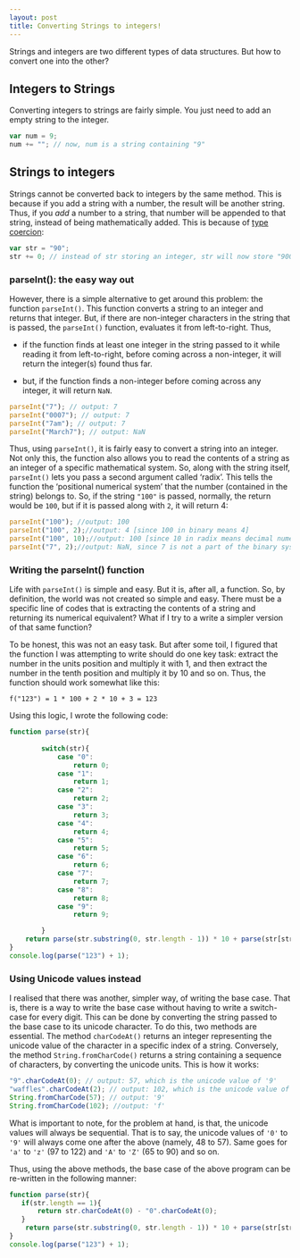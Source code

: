 ```yaml
---
layout: post
title: Converting Strings to integers!
---
```


Strings and integers are two different types of data structures. But how to convert one into the other?

## Integers to Strings

Converting integers to strings are fairly simple. You just need to add an empty string to the integer.

```js 
var num = 9;
num += ""; // now, num is a string containing "9"
```

## Strings to integers

Strings cannot be converted back to integers by the same method. This is because if you add a string with a number, the result will be another string. Thus, if you *add* a number to a string, that number will be appended to that string, instead of being mathematically added. This is because of [type coercion](https://developer.mozilla.org/en-US/docs/Glossary/Type_coercion):

```js
var str = "90";
str += 0; // instead of str storing an integer, str will now store "900"
```

### parseInt(): the easy way out

However, there is a simple alternative to get around  this problem: the function `parseInt()`. This function converts a string to an integer and returns that integer. But, if there are non-integer characters in the string that is passed, the `parseInt()` function, evaluates it from left-to-right. Thus, 

- if the function finds at least one integer in the string passed to it while reading it from left-to-right, before coming across a non-integer, it will return the integer(s) found thus far. 

- but, if the function finds a non-integer before coming across any integer, it will return `NaN`.

```js
parseInt("7"); // output: 7
parseInt("0007"); // output: 7
parseInt("7am"); // output: 7
parseInt("March7"); // output: NaN
```

Thus, using `parseInt()`, it is fairly easy to convert a string into an integer. Not only this, the function also allows you to read the contents of a string as an integer of a specific mathematical system. So, along with the string itself, `parseInt()` lets you pass a second argument called ‘radix’. This tells the function the ‘positional numerical system’ that the number (contained in the string) belongs to. So, if the string `"100"` is passed, normally, the return would be `100`, but if it is passed along with `2`, it will return  4:

```js
parseInt("100"); //output: 100 
parseInt("100", 2);//output: 4 [since 100 in binary means 4]
parseInt("100", 10);//output: 100 [since 10 in radix means decimal numerical system]
parseInt("7", 2);//output: NaN, since 7 is not a part of the binary system.
```

### Writing the parseInt() function

Life with `parseInt()` is simple and easy. But it is, after all, a function. So, by definition, the world was not created so simple and easy. There must be a specific line of codes that is extracting the contents of a string and returning its numerical equivalent? What if I try to a write a simpler version of that same function?

To be honest, this was not an easy task. But after some toil, I figured that the function I was attempting to write should do one key task: extract the number in the units position and multiply it with 1, and then extract the number in the tenth position and multiply it by 10 and so on. Thus, the function should work somewhat like this: 

    f("123") = 1 * 100 + 2 * 10 + 3 = 123

Using this logic, I wrote the following code:

```js
function parse(str){
   
        switch(str){
            case "0":
                return 0;
            case "1":
                return 1;
            case "2":
                return 2;
            case "3":
                return 3;
            case "4":
                return 4;
            case "5":
                return 5;
            case "6":
                return 6;
            case "7":
                return 7;
            case "8":
                return 8;
            case "9":
                return 9;

        } 
    return parse(str.substring(0, str.length - 1)) * 10 + parse(str[str.length - 1]);
}
console.log(parse("123") + 1);
```

### Using Unicode values instead

I realised that there was another, simpler way, of writing the base case. That is, there is a way to write the base case without having to write a switch-case for every digit.  This can be done by converting the string passed to the base case to its unicode character. To do this, two methods are essential. The method `charCodeAt()` returns an integer representing the unicode value of the character in a specific index of a string. Conversely, the method `String.fromCharCode()` returns a string containing a sequence of characters, by converting the unicode units. This is how it works:

```js
"9".charCodeAt(0); // output: 57, which is the unicode value of '9'
"waffles".charCodeAt(2); // output: 102, which is the unicode value of 'f'
String.fromCharCode(57); // output: '9'
String.fromCharCode(102); //output: 'f'
```

What is important to note, for the problem at hand, is that, the unicode values will always be sequential. That is to say, the unicode values of `'0'` to `'9'` will always come one after the above (namely, 48 to 57). Same goes for `'a'` to `'z'` (97 to 122) and `'A'` to `'Z'` (65 to 90) and so on. 

Thus, using the above methods, the base case of the above program can be re-written in the following manner:

```js
function parse(str){
   if(str.length == 1){
       return str.charCodeAt(0) - "0".charCodeAt(0);
   }
    return parse(str.substring(0, str.length - 1)) * 10 + parse(str[str.length - 1]);
}
console.log(parse("123") + 1);
```